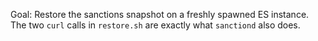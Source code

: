 Goal: Restore the sanctions snapshot on a freshly spawned ES instance. The two `curl` calls in `restore.sh` are exactly what `sanctiond` also does.